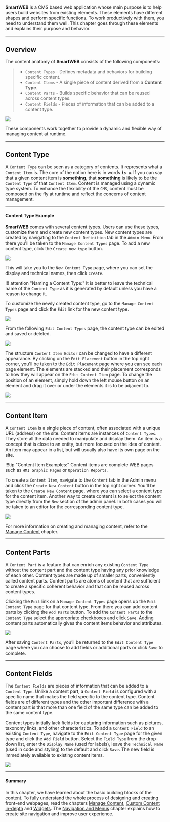 #

**SmartWEB** is a CMS based web application whose main purpose is to help users build websites from existing elements. These elements have different shapes and perform specific functions. To work productively with them, you need to understand them well. This chapter goes through these elements and explains their purpose and behavior.  

---

## Overview
The content anatomy of **SmartWEB** consists of the following components:  

> - `Content Types` - Defines metadata and behaviors for building specific content.  
> - `Content Items` - A single piece of content derived from a **Content Type**.  
> - `Content Parts` - Builds specific behavior that can be reused across content types.  
> - `Content Fields` - Pieces of information that can be added to a content type.  

![](./media/content-anatomy/content-anatomy-intro.png)

These components work together to provide a dynamic and flexible way of managing content at runtime.  

---

## Content Type
A `Content Type` can be seen as a category of contents. It represents what a `Content Item` is. The core of the notion here is in words **`is a`**. If you can say that a given content item is **something**, that **something** is likely to be the `Content Type` of that `Content Item`. Content is managed using a dynamic type system. To enhance the flexibility of the `CMS`, content must be composed on the fly at runtime and reflect the concerns of content management.  

---

#### Content Type Example
**SmartWEB** comes with several content types. Users can use these types, customize them and create new content types. New content types are created by navigating to the `Content Definition` tab in the `Admin Menu`. From there you'll be taken to the `Manage Content Types` page. To add a new content type, click the `Create new type` button.  
   
![](./media/content-anatomy/create-content-type.png)  

This will take you to the `New Content Type` page, where you can set the display and technical names, then click `Create`.  

!!! attention "Naming a Content Type:"
     It is better to leave the technical name of the `Content Type` as it is generated by default unless you have a reason to change it.  
   
To customize the newly created content type, go to the `Manage Content Types` page and click the `Edit` link for the new content type.  

![](./media/content-anatomy/edit-content-type.png)   

From the following `Edit Content Types` page, the content type can be edited and saved or deleted.  

![](./media/content-anatomy/edit-content-type2.png)   


The structure `Content Item Editor` can be changed to have a different appearance. By clicking on the `Edit Placement` button in the top right corner, you'll be taken to the `Edit Placement` page where you can see each page element. The elements are stacked and their placement corresponds to how they will appear on the `Edit Content Item` page. To change the position of an element, simply hold down the left mouse button on an element and drag it over or under the elements it is to be adjacent to.  
  
![](./media/content-anatomy/content-type-placement.png) 

---

## Content Item
A `Content Item` is a single piece of content, often associated with a unique URL (address) on the site.
Content items are instances of `Content Types`. They store all the data needed to manipulate and display them. An item is a concept that is close to an entity, but more focused on the idea of content. An item may appear in a list, but will usually also have its own page on the site.   

!!!tip "Content Item Examples:"
    Content items are complete WEB pages such as `HMI Graphic Pages` or `Operation Reports`.

To create a `Content Item`, navigate to the `Content` tab in the Admin menu and click the `Create New Content` button in the top right corner. You'll be taken to the `Create New Content` page, where you can select a content type for the content item. Another way to create content is to select the content type directly from the `New` section of the admin panel. In both cases you will be taken to an editor for the corresponding content type.  

![](./media/content-anatomy/content-item.png) 

For more information on creating and managing content, refer to the [Manage Content](..\manage-content) chapter.

---

## Content Parts  
A `Content Part` is a feature that can enrich any existing `Content Type` without the content part and the content type having any prior knowledge of each other. Content types are made up of smaller parts, conveniently called content parts. Content parts are atoms of content that are sufficient to create a specific coherent behavior and that can be reused across content types.  

Clicking the `Edit` link on a `Manage Content Types` page opens up the `Edit Content Type` page for that content type. From there you can add content parts by clicking the `Add Parts` button. To add the `Content Parts` to the `Content Type` select the appropriate checkboxes and click `Save`.  Adding content parts automatically gives the content items behavior and attributes. 
  
![](./media/content-anatomy/content-parts.png) 
  
After saving `Content Parts`, you’ll be returned to the `Edit Content Type` page where you can choose to add fields or additional parts or click `Save` to complete.  

---

## Content Fields  
The `Content Fields` are pieces of information that can be added to a `Content Type`. Unlike a content part, a `Content Field` is configured with a specific name that makes the field specific to the content type. Content fields are of different types and the other important difference with a content part is that more than one field of the same type can be added to the same content type.
  
Content types initially lack fields for capturing information such as pictures, taxonomy links, and other characteristics. To add a `Content Field` to an existing `Content Type`, navigate to the `Edit Content Type` page for the given type and click the `Add Field` button. Select the `Field Type` from the drop-down list, enter the `Display Name` (used for labels), leave the `Technical Name` (used in code and styling) to the default and click `Save`. The new field is immediately available to existing content items.   
  
![](./media/content-anatomy/content-fields.png)  

---

#### Summary  
In this chapter, we have learned about the basic building blocks of the content. To fully understand the whole process of designing and creating front-end webpages, read the chapters [Manage Content](../manage-content), [Custom Content in-depth](../custom-content-in-depth) and [Widgets](../widgets). The [Navigation and Menus](../navigation-and-menus) chapter explains how to create site navigation and improve user experience.  
